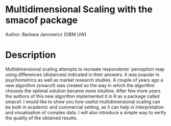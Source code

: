 # Multidimensional Scaling with the smacof package

Author: Barbara Jancewicz (OBM UW)

# Description

Multidimensional scaling attempts to recreate respondents' perception map using differences (distances) indicated in their answers. It was popular in psychometrics as well as market research studies. A couple of years ago a new algorithm (smacof) was created so the way in which the algorithm chooses the optimal solution became more intuitive. After few more years the authors of this new algorithm implemented it in R as a package called smacof. I would like to show you how useful multidimensional scaling can be both in academic and commercial setting, as it can help in interpretation and visualisation of complex data. I will also introduce a simple way to verify the quality of the obtained results.
 

